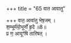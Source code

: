 +++
title = "65 वात आवातु"

+++
वात॒ आवा॑तु भेष॒जम् ।  
श॒म्भूर्म॑यो॒भूर्नो॑ हृ॒दे ॥8॥  
प्र ण॒ आयूꣳ॑षि तारिषत् ।